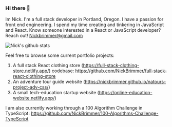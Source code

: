 ### Hi there 👋
Im Nick. I'm a full stack developer in Portland, Oregon. I have a passion for front end engineering. I spend my time creating and tinkering in JavaScript and React. Know someone interested in a React or JavaScript developer? Reach out! Nickbrimmer@gmail.com

![Nick's github stats](https://github-readme-stats.vercel.app/api?username=nickbrimmer&hide=stars)

Feel free to browse some current portfolio projects: 
1. A full stack React clothing store (https://full-stack-clothing-store.netlify.app/) codebase: https://github.com/NickBrimmer/full-stack-react-clothing-store
2. An adventure tour guide website (https://nickbrimmer.github.io/natours-project-adv-css/)
3. A small tech-education startup website (https://online-education-website.netlify.app/)

I am also currently working through a 100 Algorithm Challenge in TypeScript: 
https://github.com/NickBrimmer/100-Algorithms-Challenge-TypeScript


